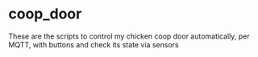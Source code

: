 # coop_door
These are the scripts to control my chicken coop door automatically, per MQTT, with buttons and check its state via sensors
